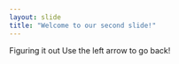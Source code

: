 ```yaml
---
layout: slide
title: "Welcome to our second slide!"
---
```

Figuring it out
Use the left arrow to go back!